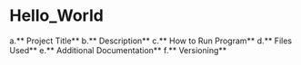 # Hello_World
a.** Project Title**
b.**  Description** 
c.** How to Run Program** 
d.**  Files Used** 
e.** Additional Documentation** 
f.** Versioning** 
